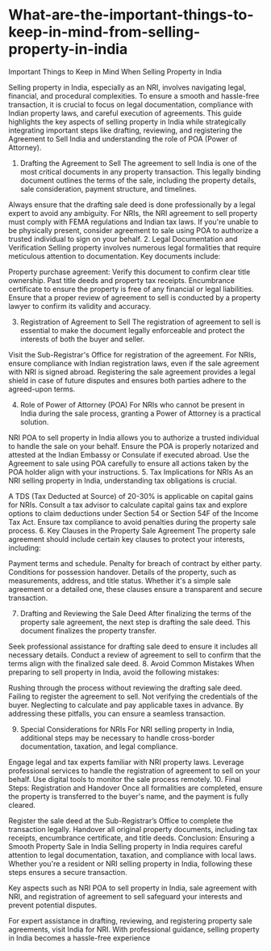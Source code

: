 # What-are-the-important-things-to-keep-in-mind-from-selling-property-in-india

Important Things to Keep in Mind When Selling Property in India

Selling property in India, especially as an NRI, involves navigating legal, financial, and procedural complexities. To ensure a smooth and hassle-free transaction, it is crucial to focus on legal documentation, compliance with Indian property laws, and careful execution of agreements. This guide highlights the key aspects of selling property in India while strategically integrating important steps like drafting, reviewing, and registering the Agreement to Sell India and understanding the role of POA (Power of Attorney).

1. Drafting the Agreement to Sell
The agreement to sell India is one of the most critical documents in any property transaction. This legally binding document outlines the terms of the sale, including the property details, sale consideration, payment structure, and timelines.

Always ensure that the drafting sale deed is done professionally by a legal expert to avoid any ambiguity.
For NRIs, the NRI agreement to sell property must comply with FEMA regulations and Indian tax laws.
If you're unable to be physically present, consider agreement to sale using POA to authorize a trusted individual to sign on your behalf.
2. Legal Documentation and Verification
Selling property involves numerous legal formalities that require meticulous attention to documentation. Key documents include:

Property purchase agreement: Verify this document to confirm clear title ownership.
Past title deeds and property tax receipts.
Encumbrance certificate to ensure the property is free of any financial or legal liabilities.
Ensure that a proper review of agreement to sell is conducted by a property lawyer to confirm its validity and accuracy.

3. Registration of Agreement to Sell
The registration of agreement to sell is essential to make the document legally enforceable and protect the interests of both the buyer and seller.

Visit the Sub-Registrar's Office for registration of the agreement.
For NRIs, ensure compliance with Indian registration laws, even if the sale agreement with NRI is signed abroad.
Registering the sale agreement provides a legal shield in case of future disputes and ensures both parties adhere to the agreed-upon terms.

4. Role of Power of Attorney (POA)
For NRIs who cannot be present in India during the sale process, granting a Power of Attorney is a practical solution.

NRI POA to sell property in India allows you to authorize a trusted individual to handle the sale on your behalf.
Ensure the POA is properly notarized and attested at the Indian Embassy or Consulate if executed abroad.
Use the Agreement to sale using POA carefully to ensure all actions taken by the POA holder align with your instructions.
5. Tax Implications for NRIs
As an NRI selling property in India, understanding tax obligations is crucial.

A TDS (Tax Deducted at Source) of 20-30% is applicable on capital gains for NRIs.
Consult a tax advisor to calculate capital gains tax and explore options to claim deductions under Section 54 or Section 54F of the Income Tax Act.
Ensure tax compliance to avoid penalties during the property sale process.
6. Key Clauses in the Property Sale Agreement
The property sale agreement should include certain key clauses to protect your interests, including:

Payment terms and schedule.
Penalty for breach of contract by either party.
Conditions for possession handover.
Details of the property, such as measurements, address, and title status.
Whether it's a simple sale agreement or a detailed one, these clauses ensure a transparent and secure transaction.

7. Drafting and Reviewing the Sale Deed
After finalizing the terms of the property sale agreement, the next step is drafting the sale deed. This document finalizes the property transfer.

Seek professional assistance for drafting sale deed to ensure it includes all necessary details.
Conduct a review of agreement to sell to confirm that the terms align with the finalized sale deed.
8. Avoid Common Mistakes
When preparing to sell property in India, avoid the following mistakes:

Rushing through the process without reviewing the drafting sale deed.
Failing to register the agreement to sell.
Not verifying the credentials of the buyer.
Neglecting to calculate and pay applicable taxes in advance.
By addressing these pitfalls, you can ensure a seamless transaction.

9. Special Considerations for NRIs
For NRI selling property in India, additional steps may be necessary to handle cross-border documentation, taxation, and legal compliance.

Engage legal and tax experts familiar with NRI property laws.
Leverage professional services to handle the registration of agreement to sell on your behalf.
Use digital tools to monitor the sale process remotely.
10. Final Steps: Registration and Handover
Once all formalities are completed, ensure the property is transferred to the buyer's name, and the payment is fully cleared.

Register the sale deed at the Sub-Registrar’s Office to complete the transaction legally.
Handover all original property documents, including tax receipts, encumbrance certificate, and title deeds.
Conclusion: Ensuring a Smooth Property Sale in India
Selling property in India requires careful attention to legal documentation, taxation, and compliance with local laws. Whether you're a resident or NRI selling property in India, following these steps ensures a secure transaction.

Key aspects such as NRI POA to sell property in India, sale agreement with NRI, and registration of agreement to sell safeguard your interests and prevent potential disputes.

For expert assistance in drafting, reviewing, and registering property sale agreements, visit India for NRI. With professional guidance, selling property in India becomes a hassle-free experience
